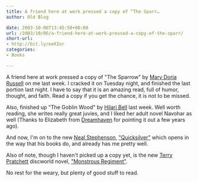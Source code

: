 ```yaml
---
title: A friend here at work pressed a copy of “The Sparr…
author: Old Blog

date: 2003-10-06T13:45:50+00:00
url: /2003/10/06/a-friend-here-at-work-pressed-a-copy-of-the-sparr/
short-url:
- http://bit.ly/eeXIor
categories:
- Books

---
```

<div class='microid-http+http:sha1:19a5459dfd6998b55c7ae8811223235a95c434a1'>

A friend here at work pressed a copy of "The Sparrow" by <a href="http://www.marydoriarussell.info">Mary Doria Russell</a> on me last week. I cracked it on Tuesday night, and finished the last portion last night. I have to say that it is an amazing read, full of humor, thought, and faith. Read a copy if you get the chance, it is not to be missed.

Also, finished up "The Goblin Wood" by <a href="http://www.sfwa.org/members/bell/">Hilari Bell</a> last week. Well worth reading, she writes really great juvies, and I liked her adult novel Navohar as well (Thanks to Elizabeth from <a href="http://www.dreamhavenbooks.com/">Dreamhaven</a> for pointing it out a few years ago).

And now, I'm on to the new <a href="http://www.nealstephenson.com/">Neal Stephenson</a>, <a href="http://www.baroquecycle.com">"Quicksilver"</a> which opens in the way that his books do, and already has me pretty well.

Also of note, though I haven't picked up a copy yet, is the new <a href="http://www.terrypratchettbooks.com/">Terry Pratchett</a> discworld novel, <a href="http://www.harpercollins.com/catalog/pratchett/site/books/description.asp?isbn=006001315X">"Monstrous Regiment"</a>.

No rest for the weary, but plenty of good stuff to read.

